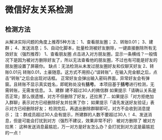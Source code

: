 # 微信好友关系检测
## 检测方法
从解决实际问题的角度上推荐5种方法：
1、查看朋友圈；
2、转账0.01；
3、建群；
4、发送消息；
5、自动化脚本，批量检测被好友删除，一键直接删除所有无效好友（强烈推荐）
1、查看朋友圈
点击进入对方朋友圈，显示一条横线？一般情况下是因为被对方删除好友了，所以无法查看他的朋友圈，不过也有可能是好友的朋友圈设置了屏蔽你。
缺点：无法检测从未发过朋友圈好友和仅聊天好友
2、转账0.01元
转账0.01，土豪随意。这方式不用担心“误转账”，在输入完金额之后，点击“转账”之后会出现对话框。
正常好友会弹出输入密码界面，异常好友会有弹窗。且转账不显示真实姓名，即昵称处没有**括号**。
本项目基于**括号**进行检测，无需转账，无需发信息。
3、建群
建不超过30人的微信群
如果提示「请确认关系是否正常」那么很遗憾，对方不但删除了好友，还拉黑了...
如果提示「对方拒绝加入群聊」表示对方已经删除好友并拉黑了你；
如果提示「请先发送好友验证」表示对方已经删除好友；
检测完后，再退出删除群聊即可，对方不会收到消息提示； 注：群成员超过30人会有提示，所建群的人数不要超过30人！
4、发送消息，但是可能会打扰到对方（强烈不建议，效果非常不好）
被对方删除了
被对方拉黑：
这种发送消息最尴尬，万一对方是好友怎么办？会打扰到对方这是最尴尬的一点！
